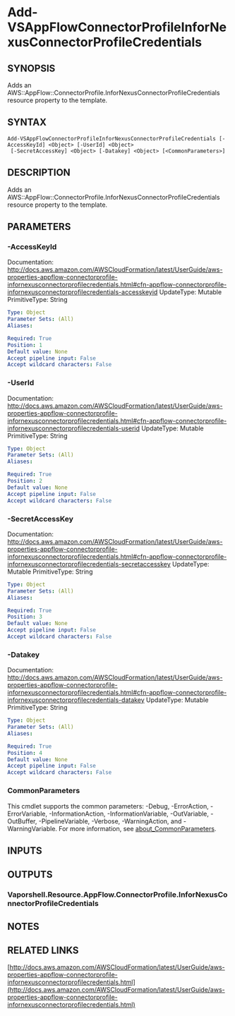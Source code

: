 # Add-VSAppFlowConnectorProfileInforNexusConnectorProfileCredentials

## SYNOPSIS
Adds an AWS::AppFlow::ConnectorProfile.InforNexusConnectorProfileCredentials resource property to the template.

## SYNTAX

```
Add-VSAppFlowConnectorProfileInforNexusConnectorProfileCredentials [-AccessKeyId] <Object> [-UserId] <Object>
 [-SecretAccessKey] <Object> [-Datakey] <Object> [<CommonParameters>]
```

## DESCRIPTION
Adds an AWS::AppFlow::ConnectorProfile.InforNexusConnectorProfileCredentials resource property to the template.

## PARAMETERS

### -AccessKeyId
Documentation: http://docs.aws.amazon.com/AWSCloudFormation/latest/UserGuide/aws-properties-appflow-connectorprofile-infornexusconnectorprofilecredentials.html#cfn-appflow-connectorprofile-infornexusconnectorprofilecredentials-accesskeyid
UpdateType: Mutable
PrimitiveType: String

```yaml
Type: Object
Parameter Sets: (All)
Aliases:

Required: True
Position: 1
Default value: None
Accept pipeline input: False
Accept wildcard characters: False
```

### -UserId
Documentation: http://docs.aws.amazon.com/AWSCloudFormation/latest/UserGuide/aws-properties-appflow-connectorprofile-infornexusconnectorprofilecredentials.html#cfn-appflow-connectorprofile-infornexusconnectorprofilecredentials-userid
UpdateType: Mutable
PrimitiveType: String

```yaml
Type: Object
Parameter Sets: (All)
Aliases:

Required: True
Position: 2
Default value: None
Accept pipeline input: False
Accept wildcard characters: False
```

### -SecretAccessKey
Documentation: http://docs.aws.amazon.com/AWSCloudFormation/latest/UserGuide/aws-properties-appflow-connectorprofile-infornexusconnectorprofilecredentials.html#cfn-appflow-connectorprofile-infornexusconnectorprofilecredentials-secretaccesskey
UpdateType: Mutable
PrimitiveType: String

```yaml
Type: Object
Parameter Sets: (All)
Aliases:

Required: True
Position: 3
Default value: None
Accept pipeline input: False
Accept wildcard characters: False
```

### -Datakey
Documentation: http://docs.aws.amazon.com/AWSCloudFormation/latest/UserGuide/aws-properties-appflow-connectorprofile-infornexusconnectorprofilecredentials.html#cfn-appflow-connectorprofile-infornexusconnectorprofilecredentials-datakey
UpdateType: Mutable
PrimitiveType: String

```yaml
Type: Object
Parameter Sets: (All)
Aliases:

Required: True
Position: 4
Default value: None
Accept pipeline input: False
Accept wildcard characters: False
```

### CommonParameters
This cmdlet supports the common parameters: -Debug, -ErrorAction, -ErrorVariable, -InformationAction, -InformationVariable, -OutVariable, -OutBuffer, -PipelineVariable, -Verbose, -WarningAction, and -WarningVariable. For more information, see [about_CommonParameters](http://go.microsoft.com/fwlink/?LinkID=113216).

## INPUTS

## OUTPUTS

### Vaporshell.Resource.AppFlow.ConnectorProfile.InforNexusConnectorProfileCredentials
## NOTES

## RELATED LINKS

[http://docs.aws.amazon.com/AWSCloudFormation/latest/UserGuide/aws-properties-appflow-connectorprofile-infornexusconnectorprofilecredentials.html](http://docs.aws.amazon.com/AWSCloudFormation/latest/UserGuide/aws-properties-appflow-connectorprofile-infornexusconnectorprofilecredentials.html)

